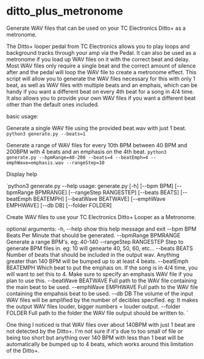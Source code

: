 # ditto_plus_metronome
Generate WAV files that can be used on your TC Electronics Ditto+ as a metronome.

The Ditto+ looper pedal from TC Electronics allows you to play loops and background
tracks through your amp via the Pedal.  It can also be used as a metronome if you
load up WAV files on it with the correct beat and delay.  Most WAV files only require
a single beat and the correct amount of silence after and the pedal will loop the
WAV file to create a metronome effect.  This script will allow you to generate the WAV
files necessary for this with only 1 beat, as well as WAV files with multiple beats
and an emphais, which can be handy if you want a different beat on every 4th beat
for a song in 4/4 time.  It also allows you to provide your own WAV files if you want
a different beat other than the default ones included.

basic usage:

Generate a single WAV file using the provided beat.wav with just 1 beat.
`python3 generate.py --beats=1`

Generate a range of WAV files for every 10th BPM between 40 BPM and 200BPM with 4 beats and an emphasis on the 4th beat.
`python3 generate.py --bpmRange=40-200 --beats=4 --beatEmph=4 --emphWave=emphasis.wav --rangeStep=10`

Display help

`python3 generate.py --help
usage: generate.py [-h] [--bpm BPM] [--bpmRange BPMRANGE] [--rangeStep RANGESTEP] [--beats BEATS] [--beatEmph BEATEMPH] [--beatWave BEATWAVE] [--emphWave EMPHWAVE] [--db DB] [--folder FOLDER]

Create WAV files to use your TC Electronics Ditto+ Looper as a Metronome.

optional arguments:
  -h, --help            show this help message and exit
  --bpm BPM             Beats Per Minute that should be generated.
  --bpmRange BPMRANGE   Generate a range BPM's. eg: 40-140
  --rangeStep RANGESTEP
                        Step to generate BPM files in. eg: 10 will genearte 40, 50, 60, etc...
  --beats BEATS         Number of beats that should be included in the output wav. Anything greater than 140 BPM will be bumped up to at least 4 beats.
  --beatEmph BEATEMPH   Which beat to put the emphais on. If the song is in 4/4 time, you will want to set this to 4. Make sure to specify an emphasis WAV file if you plan to use this.
  --beatWave BEATWAVE   Full path to the WAV file containing the main beat to be used.
  --emphWave EMPHWAVE   Full path to the WAV file containing the empahsis beat to be used.
  --db DB               The volume of the input WAV files will be amplified by the number of decibles specified. eg: It makes the output WAV files louder, bigger numbers = louder output.
  --folder FOLDER       Full path to the folder the WAV file output should be written to.
`

One thing I noticed is that WAV files over about 140BPM with just 1 beat are not
detected by the Ditto+.  I'm not sure if it's due to too small of file or being too short
but anything over 140 BPM with less than 1 beat will be automatically be bumped up
to 4 beats, which works around this limitation of the Ditto+.
